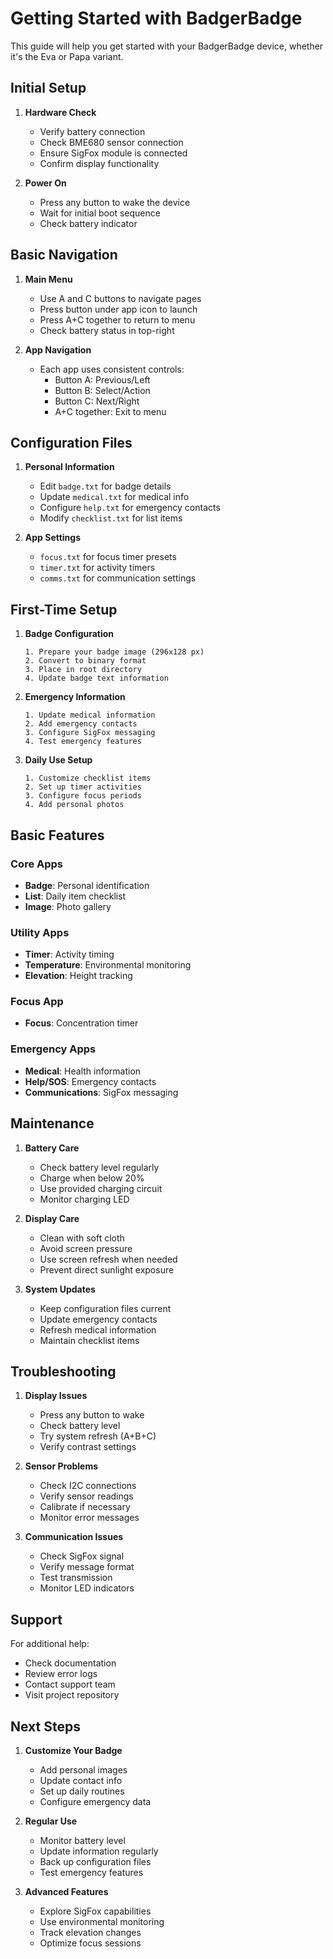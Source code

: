 # Getting Started with BadgerBadge

This guide will help you get started with your BadgerBadge device, whether it's the Eva or Papa variant.

## Initial Setup

1. **Hardware Check**
   - Verify battery connection
   - Check BME680 sensor connection
   - Ensure SigFox module is connected
   - Confirm display functionality

2. **Power On**
   - Press any button to wake the device
   - Wait for initial boot sequence
   - Check battery indicator

## Basic Navigation

1. **Main Menu**
   - Use A and C buttons to navigate pages
   - Press button under app icon to launch
   - Press A+C together to return to menu
   - Check battery status in top-right

2. **App Navigation**
   - Each app uses consistent controls:
     - Button A: Previous/Left
     - Button B: Select/Action
     - Button C: Next/Right
     - A+C together: Exit to menu

## Configuration Files

1. **Personal Information**
   - Edit `badge.txt` for badge details
   - Update `medical.txt` for medical info
   - Configure `help.txt` for emergency contacts
   - Modify `checklist.txt` for list items

2. **App Settings**
   - `focus.txt` for focus timer presets
   - `timer.txt` for activity timers
   - `comms.txt` for communication settings

## First-Time Setup

1. **Badge Configuration**
   ```
   1. Prepare your badge image (296x128 px)
   2. Convert to binary format
   3. Place in root directory
   4. Update badge text information
   ```

2. **Emergency Information**
   ```
   1. Update medical information
   2. Add emergency contacts
   3. Configure SigFox messaging
   4. Test emergency features
   ```

3. **Daily Use Setup**
   ```
   1. Customize checklist items
   2. Set up timer activities
   3. Configure focus periods
   4. Add personal photos
   ```

## Basic Features

### Core Apps
- **Badge**: Personal identification
- **List**: Daily item checklist
- **Image**: Photo gallery

### Utility Apps
- **Timer**: Activity timing
- **Temperature**: Environmental monitoring
- **Elevation**: Height tracking

### Focus App
- **Focus**: Concentration timer

### Emergency Apps
- **Medical**: Health information
- **Help/SOS**: Emergency contacts
- **Communications**: SigFox messaging

## Maintenance

1. **Battery Care**
   - Check battery level regularly
   - Charge when below 20%
   - Use provided charging circuit
   - Monitor charging LED

2. **Display Care**
   - Clean with soft cloth
   - Avoid screen pressure
   - Use screen refresh when needed
   - Prevent direct sunlight exposure

3. **System Updates**
   - Keep configuration files current
   - Update emergency contacts
   - Refresh medical information
   - Maintain checklist items

## Troubleshooting

1. **Display Issues**
   - Press any button to wake
   - Check battery level
   - Try system refresh (A+B+C)
   - Verify contrast settings

2. **Sensor Problems**
   - Check I2C connections
   - Verify sensor readings
   - Calibrate if necessary
   - Monitor error messages

3. **Communication Issues**
   - Check SigFox signal
   - Verify message format
   - Test transmission
   - Monitor LED indicators

## Support

For additional help:
- Check documentation
- Review error logs
- Contact support team
- Visit project repository

## Next Steps

1. **Customize Your Badge**
   - Add personal images
   - Update contact info
   - Set up daily routines
   - Configure emergency data

2. **Regular Use**
   - Monitor battery level
   - Update information regularly
   - Back up configuration files
   - Test emergency features

3. **Advanced Features**
   - Explore SigFox capabilities
   - Use environmental monitoring
   - Track elevation changes
   - Optimize focus sessions 